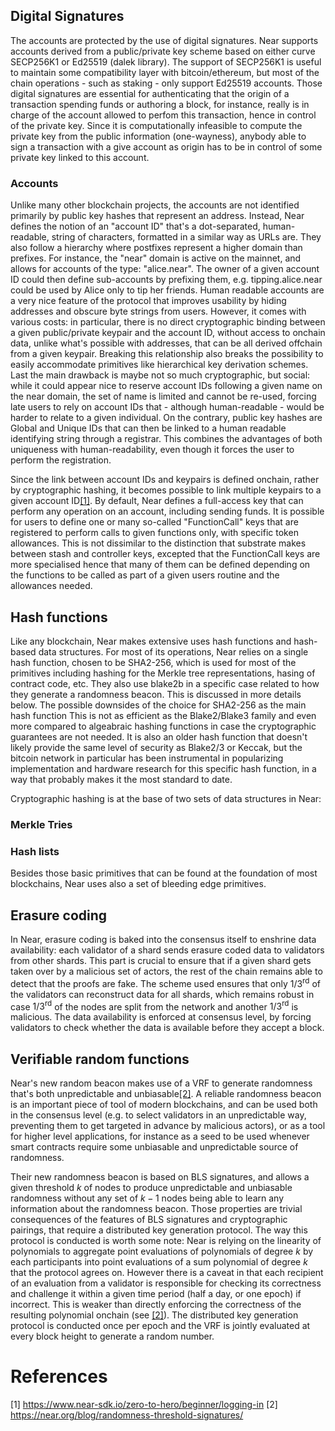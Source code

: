 ## Digital Signatures

The accounts are protected by the use of digital signatures. Near supports accounts derived from a public/private key scheme based on either curve SECP256K1 or Ed25519 (dalek library).
The support of SECP256K1 is useful to maintain some compatibility layer with bitcoin/ethereum, but most of the chain operations - such as staking - only support Ed25519 accounts.
Those digital signatures are essential for authenticating that the origin of a transaction spending funds or authoring a block, for instance, really is in charge of the account allowed to perfom this transaction, hence in control of the private key.
Since it is computationally infeasible to compute the private key from the public information (one-wayness), anybody able to sign a transaction with a give account as origin has to be in control of some private key linked to this account.

### Accounts

Unlike many other blockchain projects, the accounts are not identified primarily by public key hashes that represent an address. Instead, Near defines the notion of an "account ID" that's a dot-separated, human-readable, string of characters, formatted in a similar way as URLs are. They also follow a hierarchy where postfixes represent a higher domain than prefixes.
For instance, the "near" domain is active on the mainnet, and allows for accounts of the type: "alice.near". The owner of a given account ID could then define sub-accounts by prefixing them, e.g. tipping.alice.near could be used by Alice only to tip her friends.
Human readable accounts are a very nice feature of the protocol that improves usability by hiding addresses and obscure byte strings from users.
However, it comes with various costs: in particular, there is no direct cryptographic binding between a given public/private keypair and the account ID, without access to onchain data, unlike what's possible with addresses, that can be all derived offchain from a given keypair. Breaking this relationship also breaks the possibility to easily accommodate primitives like hierarchical key derivation schemes.
Last the main drawback is maybe not so much cryptographic, but social: while it could appear nice to reserve account IDs following a given name on the near domain, the set of name is limited and cannot be re-used, forcing late users to rely on account IDs that - although human-readable - would be harder to relate to a given individual.
On the contrary, public key hashes are Global and Unique IDs that can then be linked to a human readable identifying string through a registrar. This combines the advantages of both uniqueness with human-readability, even though it forces the user to perform the registration.

Since the link between account IDs and keypairs is defined onchain, rather by cryptographic hashing, it becomes possible to link multiple keypairs to a given account ID[[1]](#1). By default, Near defines a full-access key that can perform any operation on an account, including sending funds. It is possible for users to define one or many so-called "FunctionCall" keys that are registered to perform calls to given functions only, with specific token allowances. This is not dissimilar to the distinction that substrate makes between stash and controller keys, excepted that the FunctionCall keys are more specialised hence that many of them can be defined depending on the functions to be called as part of a given users routine and the allowances needed.

## Hash functions

Like any blockchain, Near makes extensive uses hash functions and hash-based data structures.
For most of its operations, Near relies on a single hash function, chosen to be SHA2-256, which is used for most of the primitives including hashing for the Merkle tree representations, hasing of contract code, etc.
They also use blake2b in a specific case related to how they generate a randomness beacon. This is discussed in more details below.
The possible downsides of the choice for SHA2-256 as the main hash function This is not as efficient as the Blake2/Blake3 family and even more compared to algeabraic hashing functions in case the cryptographic guarantees are not needed.
It is also an older hash function that doesn't likely provide the same level of security as Blake2/3 or Keccak, but the bitcoin network in particular has been instrumental in popularizing implementation and hardware research for this specific hash function, in a way that probably makes it the most standard to date.

Cryptographic hashing is at the base of two sets of data structures in Near:

### Merkle Tries

### Hash lists

Besides those basic primitives that can be found at the foundation of most blockchains, Near uses also a set of bleeding edge primitives.

## Erasure coding

In Near, erasure coding is baked into the consensus itself to enshrine data availability: each validator of a shard sends erasure coded data to validators from other shards. This part is crucial to ensure that if a given shard gets taken over by a malicious set of actors, the rest of the chain remains able to detect that the proofs are fake.
The scheme used ensures that only $1/3^\textrm{rd}$ of the validators can reconstruct data for all shards, which remains robust in case $1/3^\textrm{rd}$ of the nodes are split from the network and another $1/3^\textrm{rd}$ is malicious.
The data availability is enforced at consensus level, by forcing validators to check whether the data is available before they accept a block.

## Verifiable random functions

Near's new random beacon makes use of a VRF to generate randomness that's both unpredictable and unbiasable[[2]](#2). A reliable randomness beacon is an important piece of tool of modern blockchains, and can be used both in the consensus level (e.g. to select validators in an unpredictable way, preventing them to get targeted in advance by malicious actors), or as a tool for higher level applications, for instance as a seed to be used whenever smart contracts require some unbiasable and unpredictable source of randomness.

Their new randomness beacon is based on BLS signatures, and allows a given threshold $k$ of nodes to produce unpredictable and unbiasable randomness without any set of $k-1$ nodes being able to learn any information about the randomness beacon.
Those properties are trivial consequences of the features of BLS signatures and cryptographic pairings, that require a distributed key generation protocol.
The way this protocol is conducted is worth some note: Near is relying on the linearity of polynomials to aggregate point evaluations of polynomials of degree $k$ by each participants into point evaluations of a sum polynomial of degree $k$ that the protocol agrees on. However there is a caveat in that each recipient of an evaluation from a validator is responsible for checking its correctness and challenge it within a given time period (half a day, or one epoch) if incorrect. This is weaker than directly enforcing the correctness of the resulting polynomial onchain (see [[2]](#2)).
The distributed key generation protocol is conducted once per epoch and the VRF is jointly evaluated at every block height to generate a random number.

# References

<a id="1">[1]</a> https://www.near-sdk.io/zero-to-hero/beginner/logging-in
<a id="2">[2]</a> https://near.org/blog/randomness-threshold-signatures/